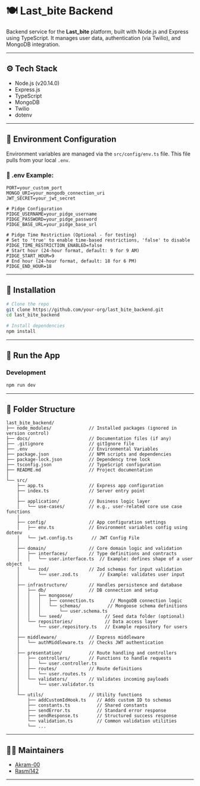 # 🍽️ Last_bite Backend

Backend service for the **Last_bite** platform, built with Node.js and Express using TypeScript. It manages user data, authentication (via Twilio), and MongoDB integration.

---

## ⚙️ Tech Stack

- Node.js (v20.14.0)
- Express.js
- TypeScript
- MongoDB
- Twilio
- dotenv

---

## 🧬 Environment Configuration

Environment variables are managed via the `src/config/env.ts` file. This file pulls from your local `.env`.

### 📝 .env Example:

```env
PORT=your_custom_port
MONGO_URI=your_mongodb_connection_uri
JWT_SECRET=your_jwt_secret

# Pidge Configuration
PIDGE_USERNAME=your_pidge_username
PIDGE_PASSWORD=your_pidge_password
PIDGE_BASE_URL=your_pidge_base_url

# Pidge Time Restriction (Optional - for testing)
# Set to 'true' to enable time-based restrictions, 'false' to disable
PIDGE_TIME_RESTRICTION_ENABLED=false
# Start hour (24-hour format, default: 9 for 9 AM)
PIDGE_START_HOUR=9
# End hour (24-hour format, default: 18 for 6 PM)
PIDGE_END_HOUR=18
```

---

## 🚀 Installation

```bash
# Clone the repo
git clone https://github.com/your-org/last_bite_backend.git
cd last_bite_backend

# Install dependencies
npm install
```

---

## 🔧 Run the App

### Development
```bash
npm run dev
```

---

## 📁 Folder Structure

```
last_bite_backend/
├── node_modules/              // Installed packages (ignored in version control)
├── docs/                      // Documentation files (if any)
├── .gitignore                 // gitIgnore file
├── .env                       // Environmental Variables
├── package.json               // NPM scripts and dependencies
├── package-lock.json          // Dependency tree lock
├── tsconfig.json              // TypeScript configuration
├── README.md                  // Project documentation
│
└── src/
    ├── app.ts                 // Express app configuration
    ├── index.ts               // Server entry point
    │
    ├── application/           // Business logic layer
    │   └── use-cases/         // e.g., user-related core use case functions
    │
    ├── config/                // App configuration settings
    │   ├── env.ts             // Environment variables config using dotenv
    │   └── jwt.config.ts       // JWT Config File  
    │
    ├── domain/                // Core domain logic and validation
    │   ├── interfaces/        // Type definitions and contracts
    │   │   └── user.interface.ts  // Example: defines shape of a user object
    │   └── zod/               // Zod schemas for input validation
    │       └── user.zod.ts        // Example: validates user input
    │
    ├── infrastructure/        // Handles persistence and database
    │   ├── db/                // DB connection and setup
    │   │   ├── mongoose/
    │   │   │   ├── connection.ts      // MongoDB connection logic
    │   │   │   └── schemas/          // Mongoose schema definitions
    │   │   │       └── user.schema.ts
    │   │   └── seed/                // Seed data folder (optional)
    │   └── repositories/            // Data access layer
    │       └── user.repository.ts   // Example repository for users
    │
    ├── middleware/            // Express middleware
    │   └── authMiddleware.ts  // Checks JWT authentication
    │
    ├── presentation/          // Route handling and controllers
    │   ├── controllers/       // Functions to handle requests
    │   │   └── user.controller.ts
    │   ├── routes/            // Route definitions
    │   │   └── user.routes.ts
    │   └── validators/        // Validates incoming payloads
    │       └── user.validator.ts
    │
    └── utils/                 // Utility functions
        ├── addCustomIdHook.ts    // Adds custom ID to schemas
        ├── constants.ts          // Shared constants
        ├── sendError.ts          // Standard error response
        ├── sendResponse.ts       // Structured success response
        └── validation.ts         // Common validation utilities
        └── ...
```

---

## 👨‍💻 Maintainers

- [Akram-00](https://github.com/Akram-00)
- [Rasmi142](https://github.com/Rasmi142)

---

